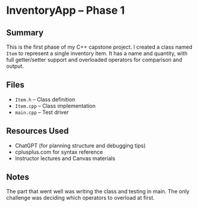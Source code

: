 # InventoryApp – Phase 1

## Summary
This is the first phase of my C++ capstone project. I created a class named `Item` to represent a single inventory item. It has a name and quantity, with full getter/setter support and overloaded operators for comparison and output.

## Files
- `Item.h` – Class definition
- `Item.cpp` – Class implementation
- `main.cpp` – Test driver

## Resources Used
- ChatGPT (for planning structure and debugging tips)
- cplusplus.com for syntax reference
- Instructor lectures and Canvas materials

## Notes
The part that went well was writing the class and testing in main. The only challenge was deciding which operators to overload at first.
